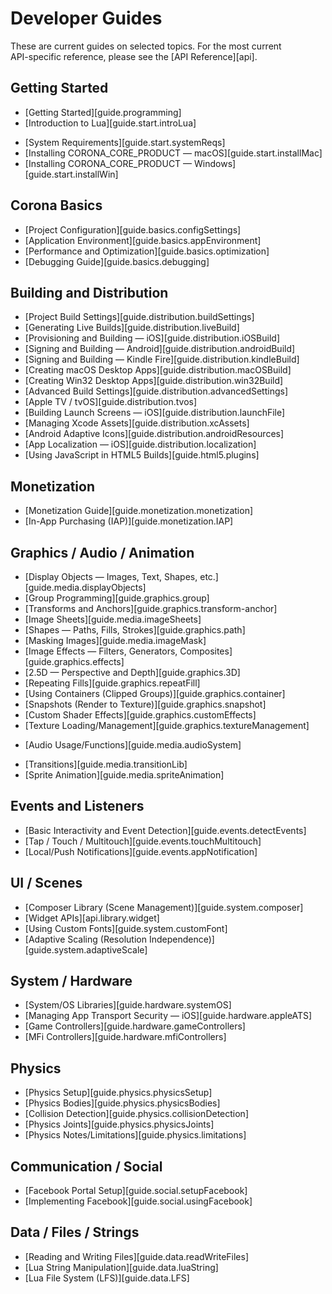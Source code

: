 # Developer Guides

These are current guides on selected topics. For the most current <nobr>API-specific</nobr> reference, please see the [API Reference][api].

## Getting Started

<div class="guides-toc">

* [Getting Started][guide.programming]
* [Introduction to Lua][guide.start.introLua]

</div>

<div class="guides-toc">

* [System Requirements][guide.start.systemReqs]
* [Installing CORONA_CORE_PRODUCT — macOS][guide.start.installMac]
* [Installing CORONA_CORE_PRODUCT — Windows][guide.start.installWin]

</div>


## Corona Basics

<div class="guides-toc">

* [Project Configuration][guide.basics.configSettings]
* [Application Environment][guide.basics.appEnvironment]
* [Performance and Optimization][guide.basics.optimization]
* [Debugging Guide][guide.basics.debugging]

</div>


## Building and Distribution

<div class="guides-toc">

* [Project Build Settings][guide.distribution.buildSettings]
* [Generating Live Builds][guide.distribution.liveBuild]
* [Provisioning and Building — iOS][guide.distribution.iOSBuild]
* [Signing and Building — Android][guide.distribution.androidBuild]
* [Signing and Building — Kindle Fire][guide.distribution.kindleBuild]
* [Creating macOS Desktop Apps][guide.distribution.macOSBuild]
* [Creating Win32 Desktop Apps][guide.distribution.win32Build]
* [Advanced Build Settings][guide.distribution.advancedSettings]
* [Apple TV / tvOS][guide.distribution.tvos]
* [Building Launch Screens — iOS][guide.distribution.launchFile]
* [Managing Xcode Assets][guide.distribution.xcAssets]
* [Android Adaptive Icons][guide.distribution.androidResources]
* [App Localization — iOS][guide.distribution.localization]
* [Using JavaScript in HTML5 Builds][guide.html5.plugins]

</div>


## Monetization

<div class="guides-toc">

* [Monetization Guide][guide.monetization.monetization]
* [In-App Purchasing (IAP)][guide.monetization.IAP]

</div>


## Graphics / Audio / Animation

<div class="guides-toc">

* [Display Objects — Images, Text, Shapes, etc.][guide.media.displayObjects]
* [Group Programming][guide.graphics.group]
* [Transforms and Anchors][guide.graphics.transform-anchor]
* [Image Sheets][guide.media.imageSheets]
* [Shapes — Paths, Fills, Strokes][guide.graphics.path]
* [Masking Images][guide.media.imageMask]
* [Image Effects — Filters, Generators, Composites][guide.graphics.effects]
* [2.5D — Perspective and Depth][guide.graphics.3D]
* [Repeating Fills][guide.graphics.repeatFill]
* [Using Containers (Clipped Groups)][guide.graphics.container]
* [Snapshots (Render to Texture)][guide.graphics.snapshot]
* [Custom Shader Effects][guide.graphics.customEffects]
* [Texture Loading/Management][guide.graphics.textureManagement]

</div>

<div class="guides-toc">

* [Audio Usage/Functions][guide.media.audioSystem]

</div>

<div class="guides-toc">

* [Transitions][guide.media.transitionLib]
* [Sprite Animation][guide.media.spriteAnimation]

</div>


## Events and Listeners

<div class="guides-toc">

* [Basic Interactivity and Event Detection][guide.events.detectEvents]
* [Tap / Touch / Multitouch][guide.events.touchMultitouch]
* [Local/Push Notifications][guide.events.appNotification]

</div>


## UI / Scenes

<div class="guides-toc">

* [Composer Library (Scene&nbsp;Management)][guide.system.composer]
* [Widget APIs][api.library.widget]
* [Using Custom Fonts][guide.system.customFont]
* [Adaptive Scaling (Resolution&nbsp;Independence)][guide.system.adaptiveScale]

</div>


## System / Hardware

<div class="guides-toc">

* [System/OS Libraries][guide.hardware.systemOS]
* [Managing App Transport Security — iOS][guide.hardware.appleATS]
* [Game Controllers][guide.hardware.gameControllers]
* [MFi Controllers][guide.hardware.mfiControllers]

</div>


## Physics

<div class="guides-toc">

* [Physics Setup][guide.physics.physicsSetup]
* [Physics Bodies][guide.physics.physicsBodies]
* [Collision Detection][guide.physics.collisionDetection]
* [Physics Joints][guide.physics.physicsJoints]
* [Physics Notes/Limitations][guide.physics.limitations]

</div>


## Communication / Social

<div class="guides-toc">

* [Facebook Portal Setup][guide.social.setupFacebook]
* [Implementing Facebook][guide.social.usingFacebook]

</div>


## Data / Files / Strings

<div class="guides-toc">

* [Reading and Writing Files][guide.data.readWriteFiles]
* [Lua String Manipulation][guide.data.luaString]
* [Lua File System (LFS)][guide.data.LFS]

</div>
